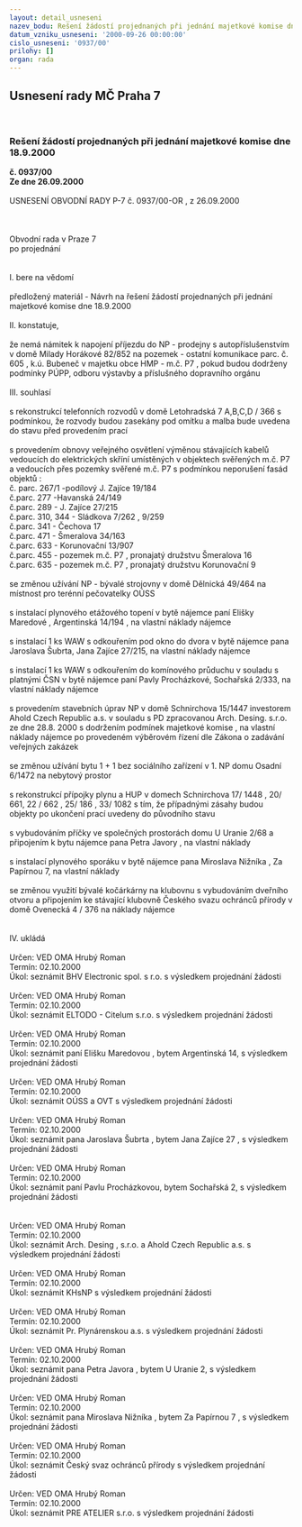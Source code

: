 ```yaml
---
layout: detail_usneseni
nazev_bodu: Rešení žádostí projednaných při jednání majetkové komise dne 18.9.2000
datum_vzniku_usneseni: '2000-09-26 00:00:00'
cislo_usneseni: '0937/00'
prilohy: []
organ: rada
---
```

<div id="ucUsn_pList" class="usn">
	<span><h2>Usnesení rady MČ Praha 7 </h2>
<br></span><div class="standBody">
<span><h3>Rešení žádostí projednaných při jednání majetkové komise dne 18.9.2000</h3></span><div class="center">
		<strong>č. 0937/00</strong><br>
	</div>
<div class="center">
		<strong>Ze dne 26.09.2000</strong><br><br>
	</div>USNESENÍ OBVODNÍ RADY P-7 č. 0937/00-OR , z  26.09.2000<br><br><br>     <br>Obvodní rada v Praze 7<br>po projednání<br><br><br>I.	bere na vědomí<br><br> předložený materiál - Návrh na  řešení žádostí projednaných při jednání majetkové komise dne 18.9.2000<br><br>II.	konstatuje,<br><br>že nemá námitek k napojení příjezdu do NP - prodejny s autopříslušenstvím v domě Milady Horákové 82/852 na pozemek - ostatní komunikace parc. č. 605 , k.ú. Bubeneč  v majetku obce HMP - m.č. P7 , pokud budou dodrženy podmínky PÚPP, odboru výstavby a příslušného dopravního orgánu<br><br>III.	souhlasí <br><br>s rekonstrukcí telefonních rozvodů v domě Letohradská 7 A,B,C,D / 366 s podmínkou, že rozvody budou zasekány pod omítku a malba bude uvedena do stavu před provedením prací<br><br>s provedením obnovy veřejného osvětlení výměnou stávajících kabelů vedoucích do elektrických skříní umístěných v objektech  svěřených m.č. P7 a vedoucích přes pozemky svěřené m.č. P7 s podmínkou neporušení fasád objektů :<br>č. parc. 267/1 -podílový J. Zajíce 19/184<br>č.parc.	277 -Havanská 24/149<br>č.parc.	289 - J. Zajíce 27/215<br>č.parc.	310, 344 - Sládkova 7/262 , 9/259<br>č.parc.	341 - Čechova 17<br>č.parc.	471 - Šmeralova 34/163<br>č.parc.	633 - Korunovační 13/907<br>č.parc.	455 - pozemek m.č. P7 , pronajatý družstvu Šmeralova 16<br>č.parc.	635 - pozemek m.č. P7 , pronajatý družstvu Korunovační 9<br><br>se změnou užívání NP - bývalé strojovny v domě  Dělnická 49/464 na místnost pro terénní pečovatelky OÚSS<br><br>s instalací plynového etážového topení v bytě nájemce paní Elišky Maredové  , Argentinská 14/194 , na vlastní náklady nájemce<br><br>s instalací 1 ks WAW  s odkouřením pod okno do dvora v bytě nájemce pana Jaroslava Šubrta, Jana Zajíce 27/215, na vlastní náklady nájemce<br><br>s instalací 1 ks WAW s odkouřením do komínového průduchu  v souladu s platnými ČSN  v bytě nájemce paní Pavly Procházkové, Sochařská 2/333, na vlastní náklady nájemce<br><br>s provedením  stavebních úprav NP v domě Schnirchova 15/1447 investorem Ahold Czech Republic a.s. v souladu s PD zpracovanou Arch. Desing. s.r.o. ze dne 28.8. 2000 s dodržením podmínek majetkové komise , na vlastní náklady nájemce po provedeném výběrovém řízení dle Zákona o zadávání veřejných zakázek<br><br>se změnou užívání  bytu 1 + 1 bez sociálního zařízení v 1. NP domu Osadní 6/1472 na nebytový prostor<br><br>s rekonstrukcí přípojky plynu a HUP v domech Schnirchova 17/ 1448 , 20/ 661, 22 / 662 , 25/ 186 , 33/ 1082 s tím,  že případnými zásahy budou objekty po ukončení prací uvedeny do původního stavu<br><br>s vybudováním příčky ve společných prostorách domu U Uranie 2/68  a připojením k bytu nájemce pana Petra Javory , na vlastní náklady  <br><br>s instalací plynového sporáku v bytě nájemce pana Miroslava Nižníka , Za Papírnou 7, na vlastní náklady<br><br>se změnou využití bývalé kočárkárny na klubovnu s vybudováním dveřního otvoru a připojením ke stávající klubovně Českého svazu ochránců přírody v domě Ovenecká 4 / 376 na náklady nájemce<br><br><br>IV.	ukládá <br><br> Určen:	     	VED OMA Hrubý Roman<br>Termín: 02.10.2000<br>Úkol:	seznámit BHV Electronic spol. s r.o. s výsledkem projednání žádosti<br> <br> Určen:	     	VED OMA Hrubý Roman<br>Termín: 02.10.2000<br>Úkol:	seznámit ELTODO - Citelum s.r.o. s výsledkem projednání žádosti<br> <br> Určen:	     	VED OMA Hrubý Roman<br>Termín: 02.10.2000<br>Úkol:	seznámit paní Elišku Maredovou , bytem Argentinská 14, s výsledkem projednání žádosti<br> <br> Určen:	     	VED OMA Hrubý Roman<br>Termín: 02.10.2000<br>Úkol:	seznámit OÚSS a OVT s výsledkem projednání žádosti<br> <br> Určen:	     	VED OMA Hrubý Roman<br>Termín: 02.10.2000<br>Úkol:	seznámit pana Jaroslava Šubrta , bytem Jana Zajíce 27 , s výsledkem projednání žádosti<br> <br> Určen:	     	VED OMA Hrubý Roman<br>Termín: 02.10.2000<br>Úkol:	seznámit paní Pavlu Procházkovou, bytem Sochařská 2, s výsledkem projednání žádosti<br> <br><br> Určen:	     	VED OMA Hrubý Roman<br>Termín: 02.10.2000<br>Úkol:	seznámit Arch. Desing , s.r.o. a Ahold Czech Republic a.s. s výsledkem projednání žádosti<br> <br> Určen:	     	VED OMA Hrubý Roman<br>Termín: 02.10.2000<br>Úkol:	seznámit KHsNP s výsledkem projednání žádosti<br> <br> Určen:	     	VED OMA Hrubý Roman<br>Termín: 02.10.2000<br>Úkol:	seznámit Pr. Plynárenskou a.s. s výsledkem projednání žádosti<br> <br> Určen:	     	VED OMA Hrubý Roman<br>Termín: 02.10.2000<br>Úkol:	seznámit pana Petra Javora , bytem U Uranie 2, s výsledkem projednání žádosti<br> <br> Určen:	     	VED OMA Hrubý Roman<br>Termín: 02.10.2000<br>Úkol:	seznámit pana Miroslava Nižníka , bytem Za Papírnou 7 , s výsledkem projednání žádosti<br> <br> Určen:	     	VED OMA Hrubý Roman<br>Termín: 02.10.2000<br>Úkol:	seznámit Český svaz ochránců přírody s výsledkem projednání žádosti<br> <br> Určen:	     	VED OMA Hrubý Roman<br>Termín: 02.10.2000<br>Úkol:	seznámit PRE ATELIER s.r.o. s výsledkem projednání žádosti<br> <br><br><br><br><br> </div>
</div>